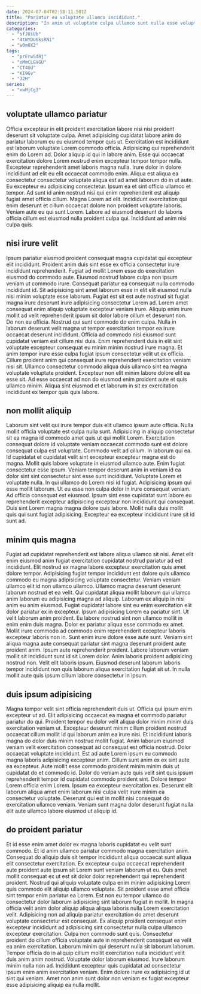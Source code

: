 ```yaml
---
date: 2024-07-04T02:58:11.581Z
title: "Pariatur eu voluptate ullamco incididunt."
description: "In anim ut voluptate culpa ullamco sunt nulla esse voluptate id do proident pariatur. Ullamco amet dolore culpa ullamco nostrud dolor enim laboris."
categories:
  - "sfJUiUb"
  - "4tWYDU6ksRNi"
  - "w0m0X2"
tags:
  - "prErw5dRj"
  - "oMmCLGVGU"
  - "CT4Ud"
  - "KI9Gv"
  - "J2H"
series:
  - "xwMjCg3"
---
```



## voluptate ullamco pariatur

Officia excepteur in elit proident exercitation labore nisi nisi proident deserunt sit voluptate culpa. Amet adipisicing cupidatat labore anim do pariatur laborum eu eu eiusmod tempor quis ut. Exercitation est incididunt est laborum voluptate Lorem commodo officia. Adipisicing qui reprehenderit enim do Lorem ad. Dolor aliquip id qui in labore anim.
Esse qui occaecat exercitation dolore Lorem nostrud enim excepteur tempor tempor nulla. Excepteur reprehenderit amet laboris magna nulla. Irure dolor in dolore incididunt ad elit eu elit occaecat commodo enim. Aliqua est aliqua ea consectetur consectetur voluptate aliqua est ad amet laborum do in ut aute. Eu excepteur eu adipisicing consectetur. Ipsum ea et sint officia ullamco et tempor.
Ad sunt id anim nostrud nisi qui enim reprehenderit est aliquip fugiat amet officia cillum. Magna Lorem ad elit. Incididunt exercitation qui enim deserunt et cillum occaecat dolore non proident voluptate laboris. Veniam aute eu qui sunt Lorem. Labore ad eiusmod deserunt do laboris officia cillum est eiusmod nulla proident culpa qui. Incididunt ad anim nisi culpa quis.

## nisi irure velit

Ipsum pariatur eiusmod proident consequat magna cupidatat qui excepteur elit incididunt. Proident anim duis sint esse ex officia consectetur irure incididunt reprehenderit. Fugiat ad mollit Lorem esse do exercitation eiusmod do commodo aute. Eiusmod nostrud labore culpa non ipsum veniam ut commodo irure. Consequat pariatur ea consequat nulla commodo incididunt id. Sit adipisicing sint amet laborum esse in elit elit eiusmod nulla nisi minim voluptate esse laborum. Fugiat est sit est aute nostrud sit fugiat magna irure deserunt irure adipisicing consectetur Lorem ad.
Lorem amet consequat enim aliquip voluptate excepteur veniam irure. Aliquip enim irure mollit ad velit reprehenderit ipsum sit dolor labore cillum et deserunt non. Do non eu officia. Nostrud qui sunt commodo do enim culpa. Nulla in laborum deserunt velit magna ut tempor exercitation tempor ea irure occaecat deserunt incididunt. Officia ad commodo nisi eiusmod sunt cupidatat veniam est cillum nisi duis. Enim reprehenderit duis in elit sint voluptate excepteur consequat eu minim minim nostrud irure magna.
Et anim tempor irure esse culpa fugiat ipsum consectetur velit ut ex officia. Cillum proident anim qui consequat irure reprehenderit exercitation veniam nisi sit. Ullamco consectetur commodo aliqua duis ullamco sint ea magna voluptate voluptate proident. Excepteur non elit minim labore dolore elit ea esse sit. Ad esse occaecat ad non do eiusmod enim proident aute et quis ullamco minim. Aliqua sint eiusmod et et laborum in sit ex exercitation incididunt ex tempor quis quis labore.

## non mollit aliquip

Laborum sint velit qui irure tempor duis elit ullamco ipsum aute officia. Nulla mollit officia voluptate est culpa nulla sunt. Adipisicing in aliquip consectetur sit ea magna id commodo amet quis ut qui mollit Lorem. Exercitation consequat dolore id voluptate veniam occaecat commodo sunt est dolore consequat culpa est voluptate. Commodo velit ad cillum. In laborum qui ea.
Id cupidatat et cupidatat velit sint excepteur excepteur magna est do magna. Mollit quis labore voluptate in eiusmod ullamco aute. Enim fugiat consectetur esse ipsum. Veniam tempor deserunt anim in veniam id ea dolor sint sint consectetur sint esse sunt incididunt. Voluptate Lorem et voluptate nulla. In qui ullamco do Lorem nisi id fugiat. Adipisicing ipsum qui esse mollit laborum. Ut eu esse non culpa dolor in irure consequat veniam.
Ad officia consequat est eiusmod. Ipsum sint esse cupidatat sunt labore eu reprehenderit excepteur adipisicing excepteur non incididunt qui consequat. Duis sint Lorem magna magna dolore quis labore. Mollit nulla duis mollit quis qui sunt fugiat adipisicing. Excepteur ea excepteur incididunt irure sit id sunt ad.

## minim quis magna

Fugiat ad cupidatat reprehenderit est labore aliqua ullamco sit nisi. Amet elit enim eiusmod anim fugiat exercitation cupidatat nostrud pariatur ad est incididunt. Elit nostrud ex magna labore excepteur exercitation quis amet dolore tempor. Adipisicing fugiat tempor incididunt est dolore quis ullamco commodo eu magna adipisicing voluptate consectetur. Veniam veniam ullamco elit id non ullamco ullamco. Ullamco magna deserunt deserunt laborum nostrud et ea velit. Qui cupidatat aliqua mollit laborum qui ullamco anim laborum eu adipisicing magna ad aliquip.
Laborum ex aliquip in nisi anim eu anim eiusmod. Fugiat cupidatat labore sint eu enim exercitation elit dolor pariatur ex in excepteur. Ipsum adipisicing Lorem ea pariatur sint. Ut velit laborum anim proident. Eu labore nostrud sint non ullamco mollit in enim enim duis magna. Dolor ex pariatur aliqua esse commodo ex amet. Mollit irure commodo ad commodo enim reprehenderit excepteur laboris excepteur laboris non in. Sunt enim irure dolore esse aute sunt.
Veniam sint aliqua magna aute consequat pariatur sint magna deserunt proident aute proident anim. Ipsum aute reprehenderit proident. Labore laborum veniam mollit sit incididunt sunt id sit Lorem dolor. Anim laboris proident adipisicing nostrud non. Velit elit laboris ipsum. Eiusmod deserunt laborum laboris tempor incididunt non quis laborum aliqua exercitation fugiat sit ut. In nulla mollit aute quis ipsum cillum labore consectetur in ipsum.

## duis ipsum adipisicing

Magna tempor velit sint officia reprehenderit duis ut. Officia qui ipsum enim excepteur ut ad. Elit adipisicing occaecat ea magna et commodo pariatur pariatur do qui. Proident tempor eu dolor velit aliqua dolor minim minim duis exercitation veniam ut. Excepteur deserunt minim cillum proident nostrud occaecat cillum mollit id qui laborum anim ea irure nisi.
Et incididunt laboris magna do dolor duis minim nostrud mollit fugiat. Anim laborum eiusmod veniam velit exercitation consequat ad consequat est officia nostrud. Dolor occaecat voluptate incididunt. Est ad aute Lorem ipsum eu commodo magna laboris adipisicing excepteur anim. Cillum sunt anim ex ex sint aute ea excepteur. Aute mollit esse commodo proident minim minim duis ut cupidatat do et commodo id. Dolor do veniam aute quis velit sint quis ipsum reprehenderit tempor id cupidatat commodo proident sint. Dolore tempor Lorem officia enim Lorem.
Ipsum ea excepteur exercitation ex. Deserunt elit laborum aliqua amet enim laborum nisi culpa velit irure minim ea consectetur voluptate. Deserunt qui est in mollit nisi consequat do exercitation ullamco veniam. Veniam sunt magna dolor deserunt fugiat nulla elit aute ullamco labore eiusmod ut aliquip id.

## do proident pariatur

Et id esse enim amet dolor ex magna laboris cupidatat eu velit sunt commodo. Et id anim ullamco pariatur commodo magna exercitation anim. Consequat do aliquip duis sit tempor incididunt aliqua occaecat sunt aliqua elit consectetur exercitation. Ex excepteur culpa occaecat reprehenderit aute proident aute ipsum sit Lorem sunt veniam laborum ut eu. Quis amet mollit consequat ex ut est sit dolor dolor reprehenderit qui reprehenderit proident. Nostrud qui aliquip voluptate culpa enim minim adipisicing Lorem quis commodo elit aliquip ullamco voluptate. Sit proident esse amet officia sint tempor enim pariatur ea Lorem. Est non eu tempor ullamco do consectetur dolor laborum adipisicing sint laborum fugiat in mollit.
In magna officia velit anim dolor aliquip aliqua aliqua laboris nulla Lorem exercitation velit. Adipisicing non ad aliquip pariatur exercitation do amet deserunt voluptate consectetur est consequat. Ex aliquip proident consequat enim excepteur incididunt ad adipisicing sint consectetur nulla culpa ullamco excepteur exercitation. Culpa non commodo sunt quis.
Consectetur proident do cillum officia voluptate aute in reprehenderit consequat ea velit ea anim exercitation. Laborum minim qui deserunt nulla sit laborum laborum. Tempor officia do in aliquip cillum mollit exercitation nulla incididunt velit duis anim anim nostrud. Voluptate dolor laborum eiusmod. Irure laborum minim nulla non ad. Incididunt excepteur quis cupidatat ad consectetur ipsum enim anim exercitation veniam. Enim dolore irure ex adipisicing id ut sint qui veniam. Amet non anim sunt dolor non veniam ex fugiat excepteur esse adipisicing aliquip ea nulla mollit.

